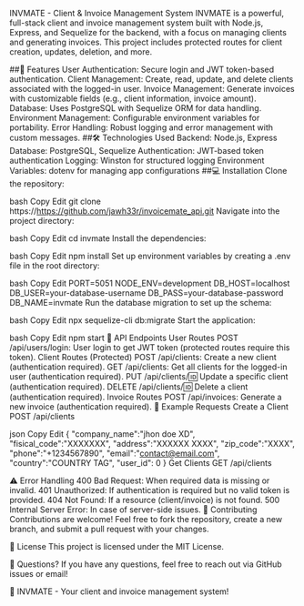 INVMATE - Client & Invoice Management System
INVMATE is a powerful, full-stack client and invoice management system built with Node.js, Express, and Sequelize for the backend, with a focus on managing clients and generating invoices. This project includes protected routes for client creation, updates, deletion, and more.

##🚀 Features
User Authentication: Secure login and JWT token-based authentication.
Client Management: Create, read, update, and delete clients associated with the logged-in user.
Invoice Management: Generate invoices with customizable fields (e.g., client information, invoice amount).
Database: Uses PostgreSQL with Sequelize ORM for data handling.
Environment Management: Configurable environment variables for portability.
Error Handling: Robust logging and error management with custom messages.
##🛠️ Technologies Used
Backend: Node.js, Express
Database: PostgreSQL, Sequelize
Authentication: JWT-based token authentication
Logging: Winston for structured logging
Environment Variables: dotenv for managing app configurations
##💻 Installation
Clone the repository:

bash
Copy
Edit
git clone https://https://github.com/jawh33r/invoicemate_api.git
Navigate into the project directory:

bash
Copy
Edit
cd invmate
Install the dependencies:

bash
Copy
Edit
npm install
Set up environment variables by creating a .env file in the root directory:

bash
Copy
Edit
PORT=5051
NODE_ENV=development
DB_HOST=localhost
DB_USER=your-database-username
DB_PASS=your-database-password
DB_NAME=invmate
Run the database migration to set up the schema:

bash
Copy
Edit
npx sequelize-cli db:migrate
Start the application:

bash
Copy
Edit
npm start
📡 API Endpoints
User Routes
POST /api/users/login: User login to get JWT token (protected routes require this token).
Client Routes (Protected)
POST /api/clients: Create a new client (authentication required).
GET /api/clients: Get all clients for the logged-in user (authentication required).
PUT /api/clients/:id: Update a specific client (authentication required).
DELETE /api/clients/:id: Delete a client (authentication required).
Invoice Routes
POST /api/invoices: Generate a new invoice (authentication required).
📝 Example Requests
Create a Client
POST /api/clients

json
Copy
Edit
{  "company_name":"jhon doe XD",
   "fisical_code":"XXXXXXX",
   "address":"XXXXXX XXXX",
   "zip_code":"XXXX",
   "phone":"+1234567890",
   "email":"contact@email.com",
   "country":"COUNTRY TAG",
   "user_id": 0
}
Get Clients
GET /api/clients

⚠️ Error Handling
400 Bad Request: When required data is missing or invalid.
401 Unauthorized: If authentication is required but no valid token is provided.
404 Not Found: If a resource (client/invoice) is not found.
500 Internal Server Error: In case of server-side issues.
🎉 Contributing
Contributions are welcome! Feel free to fork the repository, create a new branch, and submit a pull request with your changes.

📜 License
This project is licensed under the MIT License.

💬 Questions?
If you have any questions, feel free to reach out via GitHub issues or email!

🌟 INVMATE - Your client and invoice management system!
